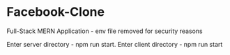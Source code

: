 # Facebook-Clone

Full-Stack MERN Application - env file removed for security reasons

Enter server directory - npm run start.
Enter client directory - npm run start

